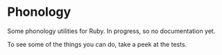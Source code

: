 # Phonology

Some phonology utilities for Ruby. In progress, so no documentation yet.

To see some of the things you can do, take a peek at the tests.
